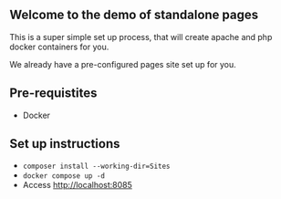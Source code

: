 ## Welcome to the demo of standalone pages 

This is a super simple set up process, that will create apache and php docker containers for you. 

We already have a pre-configured pages site set up for you.

## Pre-requistites 

* Docker 

## Set up instructions
* `composer install --working-dir=Sites`
* `docker compose up -d` 
* Access [http://localhost:8085](http://localhost:8085)